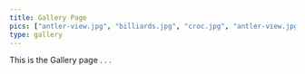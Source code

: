 ```yaml
---
title: Gallery Page
pics: ["antler-view.jpg", "billiards.jpg", "croc.jpg", "antler-view.jpg", "billiards.jpg", "croc.jpg", "antler-view.jpg", "billiards.jpg", "croc.jpg"]
type: gallery
---
```


This is the Gallery page . . .